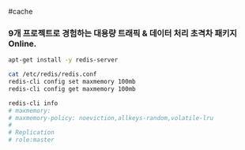 #cache

### 9개 프로젝트로 경험하는 대용량 트래픽 & 데이터 처리 초격차 패키지 Online.

```bash
apt-get install -y redis-server

cat /etc/redis/redis.conf
redis-cli config set maxmemory 100mb
redis-cli config get maxmemory 100mb

redis-cli info
# maxmemory:
# maxmemory-policy: noeviction,allkeys-random,volatile-lru
#
# Replication
# role:master 
```


